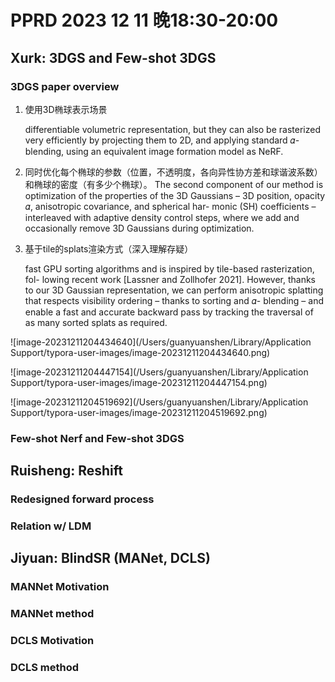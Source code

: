 # PPRD 2023 12 11 晚18:30-20:00

## Xurk: 3DGS and Few-shot 3DGS

### 3DGS paper overview

1. 使用3D椭球表示场景

   differentiable volumetric representation, but they can also be rasterized very efficiently by projecting them to 2D, and applying standard 𝛼-blending, using an equivalent image formation model as NeRF.

2. 同时优化每个椭球的参数（位置，不透明度，各向异性协方差和球谐波系数）和椭球的密度（有多少个椭球）。
   The second component of our method is optimization of the properties of the 3D Gaussians – 3D position, opacity 𝛼, anisotropic covariance, and spherical har- monic (SH) coefficients – interleaved with adaptive density control steps, where we add and occasionally remove 3D Gaussians during optimization. 

3. 基于tile的splats渲染方式（深入理解存疑）

   fast GPU sorting algorithms and is inspired by tile-based rasterization, fol- lowing recent work [Lassner and Zollhofer 2021]. However, thanks to our 3D Gaussian representation, we can perform anisotropic splatting that respects visibility ordering – thanks to sorting and 𝛼- blending – and enable a fast and accurate backward pass by tracking the traversal of as many sorted splats as required.

![image-20231211204434640](/Users/guanyuanshen/Library/Application Support/typora-user-images/image-20231211204434640.png)

![image-20231211204447154](/Users/guanyuanshen/Library/Application Support/typora-user-images/image-20231211204447154.png)

![image-20231211204519692](/Users/guanyuanshen/Library/Application Support/typora-user-images/image-20231211204519692.png)

### Few-shot Nerf and Few-shot 3DGS

## Ruisheng: Reshift

### Redesigned forward process

### Relation w/ LDM 

## Jiyuan: BlindSR (MANet, DCLS)

### MANNet Motivation 

### MANNet method

### DCLS Motivation 

### DCLS method